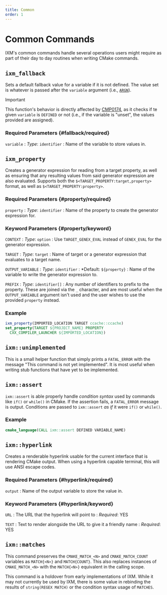```yaml
---
title: Common
order: 1
---
```


# Common Commands

IXM's common commands handle several operations users might require as part of
their day to day routines when writing CMake commands.

## `ixm_fallback`

Sets a default fallback value for a variable if it is not defined. The value
set is whatever is passed after the `variable` argument (i.e., [`ARGN`][argn]).

> [!IMPORTANT]
> This function's behavior is directly affected by [CMP0174][policy-174], as it
> checks if te given `variable` is `DEFINED` or not (i.e., if the variable is
> "unset", the values provided are assigned).

### Required Parameters {#fallback/required}

`variable`
: *Type*: `identifier`
: Name of the variable to store values in.

## `ixm_property`

Creates a generator expression for reading from a target property, as well as
ensuring that any resulting values from said generator expression are also
evaluated. Supports both the `$<TARGET_PROPERTY:target,property>` format, as
well as `$<TARGET_PROPERTY:property>`.

### Required Parameters {#property/required}

`property`
: *Type*: `identifier`
: Name of the property to create the generator expression for.


### Keyword Parameters {#property/keyword}

`CONTEXT`
: *Type*: `option`
: Use `TARGET_GENEX_EVAL` instead of `GENEX_EVAL` for the generator expression.

`TARGET`
: *Type*: `target`
: Name of target or a generator expression that evaluates to a target name.

`OUTPUT_VARIABLE`
: *Type*: `identifier`
: *Default: `${property}`
: Name of the variable to write the generator expression to.

`PREFIX`
: *Type*: `identifier[]`
: Any number of identifiers to prefix to the property. These are joined via the
  `_` character, and are most useful when the `OUTPUT_VARIABLE` argument isn't
  used and the user wishes to use the provided `property` instead.

### Example

```cmake
ixm_property(IMPORTED_LOCATION TARGET ccache::ccache)
set_property(TARGET ${PROJECT_NAME} PROPERTY
  CXX_COMPILER_LAUNCHER ${IMPORTED_LOCATION})
```

## `ixm::unimplemented`

This is a small helper function that simply prints a `FATAL_ERROR` with the
message "This command is not yet implemented". It is most useful when writing
stub functions that have yet to be implemented.

## `ixm::assert`

`ixm::assert` is able properly handle *condition syntax* used by commands like
`if()` or `while()` in CMake. If the assertion fails, a `FATAL_ERROR` message
is output. Conditions are passed to `ixm::assert` *as if* it were `if()` or
`while()`.

### Example

```cmake
cmake_language(CALL ixm::assert DEFINED VARIABLE_NAME)
```

## `ixm::hyperlink`

Creates a renderable hyperlink usable for the current interface that is
rendering CMake output. When using a hyperlink capable terminal, this will use
ANSI escape codes.

### Required Parameters {#hyperlink/required}

`output`
: Name of the output variable to store the value in.

### Keyword Parameters {#hyperlink/keyword}

`URL`
: The URL that the hyperlink will point to
: *Required*: YES

`TEXT`
: Text to render alongside the URL to give it a friendly name
: *Required*: YES

## `ixm::matches`

This command preserves the `CMAKE_MATCH_<N>` and `CMAKE_MATCH_COUNT` variables
as `MATCH{<N>}` and `MATCH{COUNT}`. This also replaces instances of
`CMAKE_MATCH_<N>` with the `MATCH{<N>}` equivalent in the calling scope.

This command is a holdover from early implementations of IXM. While it may not
currently be used by IXM, there is some value in rebinding the results of
`string(REGEX MATCH)` or the condition syntax usage of `MATCHES`.

[policy-174]: https://cmake.org/cmake/help/latest/policy/CMP0174.html
[argn]: https://cmake.org/cmake/help/latest/command/function.html#arguments
